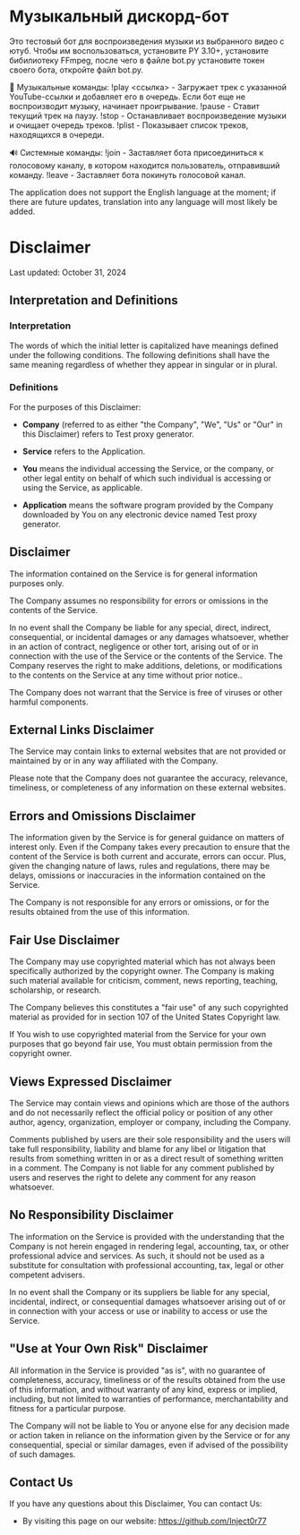 # Музыкальный дискорд-бот

Это тестовый бот для воспроизведения музыки из выбранного видео с ютуб. Чтобы им воспользоваться, установите PY 3.10+, установите бибилиотеку FFmpeg, после чего в файле bot.py установите токен своего бота, откройте файл bot.py.

🎵 Музыкальные команды:
!play <ссылка> - Загружает трек с указанной YouTube-ссылки и добавляет его в очередь. Если бот еще не воспроизводит музыку, начинает проигрывание.
!pause - Ставит текущий трек на паузу.
!stop - Останавливает воспроизведение музыки и очищает очередь треков.
!plist - Показывает список треков, находящихся в очереди.

🔊 Системные команды:
!join - Заставляет бота присоединиться к голосовому каналу, в котором находится пользователь, отправивший команду.
!leave - Заставляет бота покинуть голосовой канал.

The application does not support the English language at the moment; if there are future updates, translation into any language will most likely be added.

<h1>Disclaimer</h1>
<p>Last updated: October 31, 2024</p>
<h2>Interpretation and Definitions</h2>
<h3>Interpretation</h3>
<p>The words of which the initial letter is capitalized have meanings defined under the following conditions.
The following definitions shall have the same meaning regardless of whether they appear in singular or in plural.</p>
<h3>Definitions</h3>
<p>For the purposes of this Disclaimer:</p>
<ul>
<li>
<p><strong>Company</strong> (referred to as either &quot;the Company&quot;, &quot;We&quot;, &quot;Us&quot; or &quot;Our&quot; in this Disclaimer) refers to Test proxy generator.</p>
</li>
<li>
<p><strong>Service</strong> refers to the Application.</p>
</li>
<li>
<p><strong>You</strong> means the individual accessing the Service, or the company, or other legal entity on behalf of which such individual is accessing or using the Service, as applicable.</p>
</li>
<li>
<p><strong>Application</strong> means the software program provided by the Company downloaded by You on any electronic device named Test proxy generator.</p>
</li>
</ul>
<h2>Disclaimer</h2>
<p>The information contained on the Service is for general information purposes only.</p>
<p>The Company assumes no responsibility for errors or omissions in the contents of the Service.</p>
<p>In no event shall the Company be liable for any special, direct, indirect, consequential, or incidental damages or any damages whatsoever, whether in an action of contract, negligence or other tort, arising out of or in connection with the use of the Service or the contents of the Service. The Company reserves the right to make additions, deletions, or modifications to the contents on the Service at any time without prior notice.</a>.</p>
<p>The Company does not warrant that the Service is free of viruses or other harmful components.</p>
<h2>External Links Disclaimer</h2>
<p>The Service may contain links to external websites that are not provided or maintained by or in any way affiliated with the Company.</p>
<p>Please note that the Company does not guarantee the accuracy, relevance, timeliness, or completeness of any information on these external websites.</p>
<h2>Errors and Omissions Disclaimer</h2>
<p>The information given by the Service is for general guidance on matters of interest only. Even if the Company takes every precaution to ensure that the content of the Service is both current and accurate, errors can occur. Plus, given the changing nature of laws, rules and regulations, there may be delays, omissions or inaccuracies in the information contained on the Service.</p>
<p>The Company is not responsible for any errors or omissions, or for the results obtained from the use of this information.</p>
<h2>Fair Use Disclaimer</h2>
<p>The Company may use copyrighted material which has not always been specifically authorized by the copyright owner. The Company is making such material available for criticism, comment, news reporting, teaching, scholarship, or research.</p>
<p>The Company believes this constitutes a &quot;fair use&quot; of any such copyrighted material as provided for in section 107 of the United States Copyright law.</p>
<p>If You wish to use copyrighted material from the Service for your own purposes that go beyond fair use, You must obtain permission from the copyright owner.</p>
<h2>Views Expressed Disclaimer</h2>
<p>The Service may contain views and opinions which are those of the authors and do not necessarily reflect the official policy or position of any other author, agency, organization, employer or company, including the Company.</p>
<p>Comments published by users are their sole responsibility and the users will take full responsibility, liability and blame for any libel or litigation that results from something written in or as a direct result of something written in a comment. The Company is not liable for any comment published by users and reserves the right to delete any comment for any reason whatsoever.</p>
<h2>No Responsibility Disclaimer</h2>
<p>The information on the Service is provided with the understanding that the Company is not herein engaged in rendering legal, accounting, tax, or other professional advice and services. As such, it should not be used as a substitute for consultation with professional accounting, tax, legal or other competent advisers.</p>
<p>In no event shall the Company or its suppliers be liable for any special, incidental, indirect, or consequential damages whatsoever arising out of or in connection with your access or use or inability to access or use the Service.</p>
<h2>&quot;Use at Your Own Risk&quot; Disclaimer</h2>
<p>All information in the Service is provided &quot;as is&quot;, with no guarantee of completeness, accuracy, timeliness or of the results obtained from the use of this information, and without warranty of any kind, express or implied, including, but not limited to warranties of performance, merchantability and fitness for a particular purpose.</p>
<p>The Company will not be liable to You or anyone else for any decision made or action taken in reliance on the information given by the Service or for any consequential, special or similar damages, even if advised of the possibility of such damages.</p>
<h2>Contact Us</h2>
<p>If you have any questions about this Disclaimer, You can contact Us:</p>
<ul>
<li>By visiting this page on our website: <a href="https://github.com/Inject0r77" rel="external nofollow noopener" target="_blank">https://github.com/Inject0r77</a></li>
</ul>
